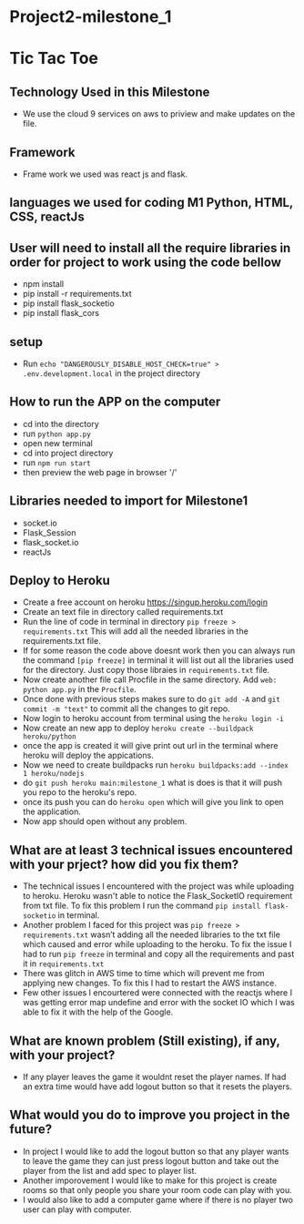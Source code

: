 # Project2-milestone_1

# Tic Tac Toe
## Technology Used in this Milestone
  - We use the cloud 9 services on aws to priview and make updates on the file.

## Framework 
  - Frame work we used was react js and flask.

## languages we used for coding M1 Python, HTML, CSS, reactJs

## User will need to install all the require libraries in order for project to work using the code bellow
  - npm install
  - pip install -r requirements.txt
  - pip install flask_socketio
  - pip install flask_cors

## setup
  - Run `echo "DANGEROUSLY_DISABLE_HOST_CHECK=true" > .env.development.local` in the project directory

## How to run the APP on the computer
 - cd into the directory
 - run `python app.py`
 - open new terminal 
 - cd into project directory
 - run `npm run start`
 - then preview the web page in browser '/'

## Libraries needed to import for Milestone1
  - socket.io
  - Flask_Session
  - flask_socket.io
  - reactJs

## Deploy to Heroku
 - Create a free account on heroku https://singup.heroku.com/login
 - Create an text file in directory called requirements.txt
 - Run the line of code in terminal in directory  `pip freeze > requirements.txt`  This will add all the needed libraries in the requirements.txt file.
 - If for some reason the code above doesnt work then you can always run the command `[pip freeze]` in terminal it will list out all the libraries used for the directory. Just copy those libraies in `requirements.txt` file.
 - Now create another file call Procfile in the same directory. Add `web: python app.py` in the `Procfile`.
 - Once done with previous steps makes sure to do `git add -A` and `git commit -m "text"` to commit all the changes to git repo.
 - Now login to heroku account from terminal using the `heroku login -i`
 - Now create an new app to deploy `heroku create --buildpack heroku/python`
 - once the app is created it will give print out url in the terminal where heroku will deploy the appications.
 - Now we need to create buildpacks run `heroku buildpacks:add --index 1 heroku/nodejs`
 - do `git push heroku main:milestone_1` what is does is that it will push you repo to the heroku's repo.
 - once its push you can do `heroku open` which will give you link to open the application.
 - Now app should open without any problem.

## What are at least 3 technical issues encountered with your prject? how did you fix them?
 - The technical issues I encountered with the project was while uploading to heroku. Heroku wasn't able to notice the Flask_SocketIO requirement from txt file. To fix this problem I run the command `pip install flask-socketio` in terminal.
 - Another problem I faced for this project was `pip freeze > requirements.txt` wasn’t adding all the needed libraries to the txt file which caused and error while uploading to the heroku. To fix the issue I had to run `pip freeze` in terminal and copy all the requirements and past it in `requirements.txt`
 - There was glitch in AWS time to time which will prevent me from applying new changes. To fix this I had to restart the AWS instance.
 - Few other issues I encourtered were connected with the reactjs where I was getting error map undefine and error with the socket IO which I was able to fix it with the help of the Google.

## What are known problem (Still existing), if any, with your project?
  - If any player leaves the game it wouldnt reset the player names. If had an extra time would have add logout button so that it resets the players.

## What would you do to improve you project in the future?
 - In project I would like to add the logout button so that any player wants to leave the game they can just press logout button and take out the player from the list and add spec to player list.
 - Another imporovement I would like to make for this project is create rooms so that only people you share your room code can play with you.
 - I would also like to add a computer game where if there is no player two user can play with computer.
 
 
 

